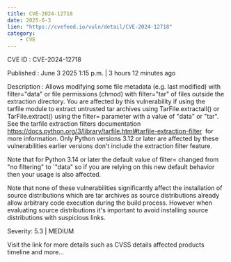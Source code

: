 ```yaml
---
title: CVE-2024-12718
date: 2025-6-3
lien: "https://cvefeed.io/vuln/detail/CVE-2024-12718"
category:
    - CVE
---
```


CVE ID : CVE-2024-12718

Published :  June 3
2025
1:15 p.m. | 3 hours
12 minutes ago

Description : Allows modifying some file metadata (e.g. last modified) with filter="data" or file permissions (chmod) with filter="tar" of files outside the extraction directory.
You are affected by this vulnerability if using the tarfile module to extract untrusted tar archives using TarFile.extractall() or TarFile.extract() using the filter= parameter with a value of "data" or "tar". See the tarfile  extraction filters documentation https://docs.python.org/3/library/tarfile.html#tarfile-extraction-filter  for more information. Only Python versions 3.12 or later are affected by these vulnerabilities
earlier versions don't include the extraction filter feature.

Note that for Python 3.14 or later the default value of filter= changed from "no filtering" to `"data"
so if you are relying on this new default behavior then your usage is also affected.

Note that none of these vulnerabilities significantly affect the installation of source distributions which are tar archives as source distributions already allow arbitrary code execution during the build process. However when evaluating source distributions it's important to avoid installing source distributions with suspicious links.

Severity: 5.3 | MEDIUM

Visit the link for more details
such as CVSS details
affected products
timeline
and more...
